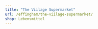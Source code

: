 ```yaml
---
title: "The Viilage Supermarket"
url: /effingham/the-viilage-supermarket/
shop: Lebensmittel
---
```

